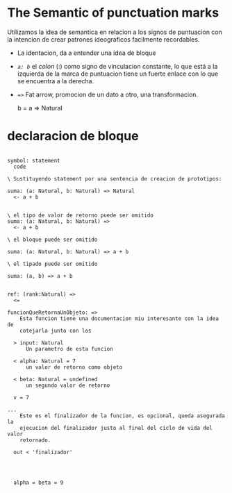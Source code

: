 # The Semantic of punctuation marks

Utilizamos la idea de semantica en relacion a los signos de puntuacion con la
intencion de crear patrones ideograficos facilmente recordables.

- La identacion, da a entender una idea de bloque

- *`a: b`* el _colon_ (:) como signo de vinculacion constante, lo que está
  a la izquierda de la marca de puntuacion tiene un fuerte enlace con lo que
  se encuentra a la derecha.

- *` => `* Fat arrow, promocion de un dato a otro, una transformacion.


  b = a => Natural

# declaracion de bloque
```

symbol: statement
  code

\ Sustituyendo statement por una sentencia de creacion de prototipos:

suma: (a: Natural, b: Natural) => Natural
  <- a + b


\ el tipo de valor de retorno puede ser omitido
suma: (a: Natural, b: Natural) =>
  <- a + b

\ el bloque puede ser omitido

suma: (a: Natural, b: Natural) => a + b

\ el tipado puede ser omitido

suma: (a, b) => a + b


ref: (rank:Natural) =>
  <=

funcionQueRetornaUnObjeto: =>
    Esta funcion tiene una documentacion miu interesante con la idea de
    cotejarla junto con los

  > input: Natural
      Un parametro de esta funcion

  < alpha: Natural = 7
      un valor de retorno como objeto

  < beta: Natural = undefined
      un segundo valor de retorno

  v = 7

...
    Este es el finalizador de la funcion, es opcional, queda asegurada la
    ejecucion del finalizador justo al final del ciclo de vida del valor
    retornado.

  out < 'finalizador'




  alpha = beta = 9
